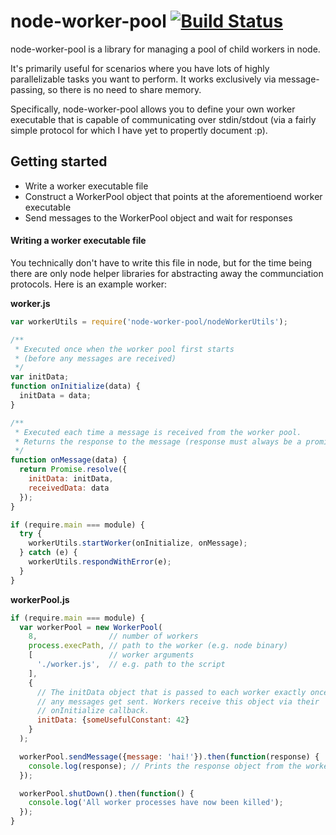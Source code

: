 # node-worker-pool [![Build Status](https://travis-ci.org/jeffmo/node-worker-pool.svg?branch=master)](https://travis-ci.org/jeffmo/node-worker-pool)

node-worker-pool is a library for managing a pool of child workers in node.

It's primarily useful for scenarios where you have lots of highly parallelizable
tasks you want to perform. It works exclusively via message-passing, so there is
no need to share memory.

Specifically, node-worker-pool allows you to define your own worker executable
that is capable of communicating over stdin/stdout (via a fairly simple protocol
for which I have yet to propertly document :p).

## Getting started

* Write a worker executable file
* Construct a WorkerPool object that points at the aforementioend worker
  executable
* Send messages to the WorkerPool object and wait for responses

#### Writing a worker executable file

You technically don't have to write this file in node, but for the time being
there are only node helper libraries for abstracting away the communciation
protocols. Here is an example worker:

__worker.js__
```js
var workerUtils = require('node-worker-pool/nodeWorkerUtils');

/**
 * Executed once when the worker pool first starts
 * (before any messages are received)
 */
var initData;
function onInitialize(data) {
  initData = data;
}

/**
 * Executed each time a message is received from the worker pool.
 * Returns the response to the message (response must always be a promise that resolves to an object)
 */
function onMessage(data) {
  return Promise.resolve({
    initData: initData,
    receivedData: data
  });
}

if (require.main === module) {
  try {
    workerUtils.startWorker(onInitialize, onMessage);
  } catch (e) {
    workerUtils.respondWithError(e);
  }
}
```

__workerPool.js__
```js
if (require.main === module) {
  var workerPool = new WorkerPool(
    8,                // number of workers
    process.execPath, // path to the worker (e.g. node binary)
    [                 // worker arguments
      './worker.js',  // e.g. path to the script
    ],
    {
      // The initData object that is passed to each worker exactly once before
      // any messages get sent. Workers receive this object via their
      // onInitialize callback.
      initData: {someUsefulConstant: 42}
    }
  );

  workerPool.sendMessage({message: 'hai!'}).then(function(response) {
    console.log(response); // Prints the response object from the worker
  });

  workerPool.shutDown().then(function() {
    console.log('All worker processes have now been killed');
  });
}
```
